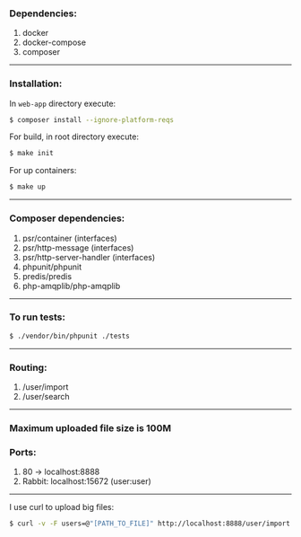 ### Dependencies:
1. docker
2. docker-compose
3. composer
***
### Installation:
In ``web-app`` directory execute:
```bash
$ composer install --ignore-platform-reqs
```

For build, in root directory execute:
```bash
$ make init
```
For up containers:
```bash
$ make up
```
***
### Composer dependencies:
1. psr/container (interfaces)
2. psr/http-message (interfaces)
3. psr/http-server-handler (interfaces)
4. phpunit/phpunit
5. predis/predis
6. php-amqplib/php-amqplib
***
### To run tests:
```bash
$ ./vendor/bin/phpunit ./tests
```
***
### Routing:
1. /user/import
2. /user/search
***
### Maximum uploaded file size is 100M
### Ports:
1. 80 -> localhost:8888
2. Rabbit: localhost:15672 (user:user)
***
I use curl to upload big files:
```bash
$ curl -v -F users=@"[PATH_TO_FILE]" http://localhost:8888/user/import
```

